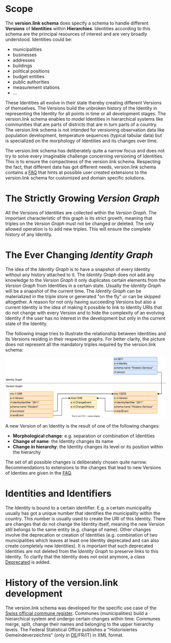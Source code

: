 # Scope

The **version.link schema** does specify a schema to handle different **Versions** of **Identities** within **Hierarchies**. Identities according to this schema are the principal resources of interest and are very broadly understood. Identities could be:

* municipalities
* businesses
* addresses
* buildings
* political positions
* budget entities
* public authorities
* measurement stations
* ... 

These Identities all evolve in their state thereby creating different Versions of themselves. The Versions build the unbroken history of the Identity in representing the Identity for all points in time or all development stages. The version.link schema enables to model Identities in hierarchical systems like communities that are parts of districts that are in turn parts of a country. The version.link schema is not intended for versioning observation data like population development, temperature sequences (typical tabular data) but is specialized on the morphology of Identities and its changes over time.

The version.link schema has deliberately quite a narrow focus and does not try to solve every imaginable challenge concerning versioning of Identities. This is to ensure the compactness of the version.link schema. Respecting the fact, that different data has got different needs, version.link schema contains a [FAQ](#faq) that hints at possible user created extensions to the version.link schema for customized and domain specific solutions.  

# The Strictly Growing *Version Graph*

All the Versions of Identities are collected within the *Version Graph*. The important characteristic of this graph is its strict growth, meaning that triples on the *Version Graph* must not be changed or deleted. The only allowed operation is to add new triples. This will ensure the complete history of any Identity.

# The Ever Changing *Identity Graph*

The idea of the *Identity Graph* is to have a snapshot of every Identity without any history attached to it. The *Identity Graph* does not add any knowledge to the *Version Graph* it only duplicates certain elements from the *Version Graph* from Identities in a certain state. Usually the *Identity Graph* will be a snapshot of the current time. The *Identity Graph* can be materialized in the triple store or generated "on the fly" or can be skipped altogether. A reason for not only having succeeding Versions but also a current Identity is the idea of making it possible to link to Identity URIs that do not change with every Version and to hide the complexity of an evolving Identity if the user has no interest in the development but only in the current state of the Identity.

The following image tries to illustrate the relationship between Identities and its Versions residing in their respective graphs. For better clarity, the picture does not represent all the mandatory triples required by the version.link schema:

![Basic version.link schema structure](./img/basics.svg "Relationship between Identities and Versions.")

A new Version of an Identity is the result of one of the following changes:

* **Morphological change**: e.g. separation or combination of Identities
* **Change of name**: the Identity changes its name
* **Change in hierarchy**: the Identity changes its level or its position within the hierarchy

The set of all possible changes is deliberately chosen quite narrow. Recommendations to extensions to the changes that lead to new Versions of Identies are given in the [FAQ](#faq).

# Identities and Identifiers

The Identity is bound to a certain identifier. E.g. a certain municipality usually has got a unique number that identifies the municipality within the country. This number is usually used to create the URI of this Identity. There are changes that do not change the Identity itself, meaning the new Version still belongs to the same entity (e.g. change of name). Other changes involve the deprecation or creation of Identities (e.g. combination of two municipalities which leaves at least one Identity deprecated and can also create completely new Identities). It is important that such deprecated Identities are not deleted from the *Identity Graph* to preserve links to this Identity. To clarify that the Identity does not exist anymore, a class [Deprecated](#Deprecated) is added.

# History of the version.link development

The version.link schema was developed for the specific use case of the [Swiss official commune register](https://www.bfs.admin.ch/bfs/en/home/basics/swiss-official-commune-register.html). Communes (municipalities) build a hierarchical system and undergo certain changes within time. Communes merge, split, change their names and belonging to the upper hierarchy levels. The Federal Statistical Office publishes a "Historisiertes Gemeindeverzeichnis" (only in [DE](https://www.bfs.admin.ch/bfs/de/home/grundlagen/agvch/historisiertes-gemeindeverzeichnis.html)/FR/IT) in XML format.
